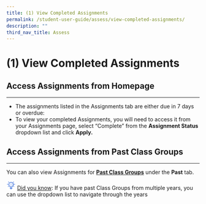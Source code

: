 ```yaml
---
title: (1) View Completed Assignments
permalink: /student-user-guide/assess/view-completed-assignments/
description: ""
third_nav_title: Assess
---
```

<h1 id="-1-view-completed-assignments">(1) View Completed Assignments</h1>
<h2 id="-access-assignments-from-homepage-">Access Assignments from Homepage</h2>
<hr>
<ul>
<li>The assignments listed in the Assignments tab are either due in 7 days or overdue:</li>
<li>To view your completed Assignments, you will need to access it from your Assignments page, select “Complete” from the <strong>Assignment Status</strong> dropdown list and click <strong>Apply.</strong></li>
</ul>
<h2 id="-access-assignments-from-past-class-groups-">Access Assignments from Past Class Groups</h2>
<hr>
<p>You can also view Assignments for  <strong><a target="_blank" href="/student-user-guide/organise/access-past-class-groups/">Past Class Groups</a></strong> under the <strong>Past</strong> tab.</p>
<p><img style="width:1.5rem; display: inline;" src="/images/Icons/Bulb32.svg"> <u>Did you know</u>: If you have past Class Groups from multiple years, you can use the dropdown list to navigate through the years</p>